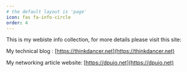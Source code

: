 ```yaml
---
# the default layout is 'page'
icon: fas fa-info-circle
order: 4
---
```


This is my webiste info collection, for more details please visit this site:

My technical blog : 
[https://thinkdancer.net](https://thinkdancer.net)

My networking article website: 
[https://dpuio.net](https://dpuio.net)
